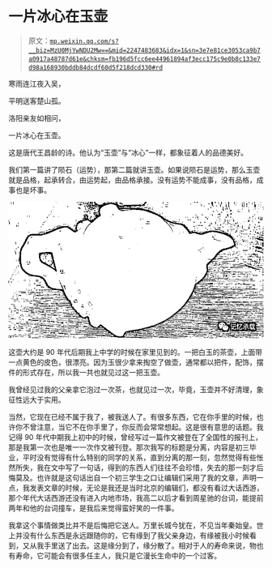 # 一片冰心在玉壶

> 原文：[`mp.weixin.qq.com/s?__biz=MzU0MjYwNDU2Mw==&mid=2247483683&idx=1&sn=3e7e81ce3053ca9b7a0917a48787d61e&chksm=fb196d5fcc6ee44961894af3ecc175c9e0b8c133e7d98a168930bddb84dcdf60d5f218dcd330#rd`](http://mp.weixin.qq.com/s?__biz=MzU0MjYwNDU2Mw==&mid=2247483683&idx=1&sn=3e7e81ce3053ca9b7a0917a48787d61e&chksm=fb196d5fcc6ee44961894af3ecc175c9e0b8c133e7d98a168930bddb84dcdf60d5f218dcd330#rd)

寒雨连江夜入吴，

平明送客楚山孤。

洛阳亲友如相问，

一片冰心在玉壶。

这是唐代王昌龄的诗。他认为“玉壶”与“冰心”一样，都象征着人的品德美好。

我们第一篇讲了陨石（运势），那第二篇就讲玉壶。如果说陨石是运势，那么玉壶就是品格，起承转合，由运势起，由品格承接。没有运势不能成事，没有品格，成事也是坏事。

![](img/16b8b4bc126ef55bb95e09bab233d2ab.png)

这壶大约是 90 年代后期我上中学的时候在家里见到的。一把白玉的茶壶，上面带一点黄色的皮色，很漂亮。因为玉很少拿来掏空了做壶，通常都以把件，配饰，摆件的形式存在，所以我一共也就见过这一把玉壶。

我曾经见过我的父亲拿它泡过一次茶，也就见过一次，毕竟，玉壶并不好清理，象征性远大于实用。

当然，它现在已经不属于我了，被我送人了。有很多东西，它在你手里的时候，也许你不曾注意，当它不在你手里了，你反而会常常想起。这是很有意思的话题。我记得 90 年代中期我上初中的时候，曾经写过一篇作文被登在了全国性的报刊上，那是我第一次也是唯一一次作文被刊登。那次我写的标题是分离，内容是初三毕业，平时没有觉得有什么特别的同学的关系，直到分离的那一刻，忽然觉得有些怅然所失，我在文中写了一句话，得到的东西人们往往不会珍惜，失去的那一刻才后悔莫及。也许就是这句话出自一个初三学生之口让编辑们采用了我的文章，声明一点，我发表文章的时候，无论是我还是当时北京的编辑们，都没有看过大话西游，那个年代大话西游还没有进入内地市场，我高二以后才看到周星驰的台词，能提前两年和他的台词撞车，是我后来觉得蛮好笑的一件事。

我拿这个事情做类比并不是后悔把它送人。万里长城今犹在，不见当年秦始皇。世上并没有什么东西是永远跟随你的，它有缘到了我父亲身边，有缘被我小时候看到，又从我手里送了出去。这是缘分到了，缘分散了。相对于人的寿命来说，物也有寿命，它可能会有很多任主人，我只是它漫长生命中的一个过客。